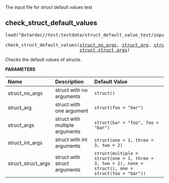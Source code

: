 <!-- Generated with Stardoc: http://skydoc.bazel.build -->

The input file for struct default values test

<a id="check_struct_default_values"></a>

## check_struct_default_values

<pre>
load("@stardoc//test:testdata/struct_default_value_test/input.bzl", "check_struct_default_values")

check_struct_default_values(<a href="#check_struct_default_values-struct_no_args">struct_no_args</a>, <a href="#check_struct_default_values-struct_arg">struct_arg</a>, <a href="#check_struct_default_values-struct_args">struct_args</a>, <a href="#check_struct_default_values-struct_int_args">struct_int_args</a>,
                            <a href="#check_struct_default_values-struct_struct_args">struct_struct_args</a>)
</pre>

Checks the default values of structs.

**PARAMETERS**


| Name  | Description | Default Value |
| :------------- | :------------- | :------------- |
| <a id="check_struct_default_values-struct_no_args"></a>struct_no_args |  struct with no arguments   |  `struct()` |
| <a id="check_struct_default_values-struct_arg"></a>struct_arg |  struct with one argument   |  `struct(foo = "bar")` |
| <a id="check_struct_default_values-struct_args"></a>struct_args |  struct with multiple arguments   |  `struct(bar = "foo", foo = "bar")` |
| <a id="check_struct_default_values-struct_int_args"></a>struct_int_args |  struct with int arguments   |  `struct(one = 1, three = 3, two = 2)` |
| <a id="check_struct_default_values-struct_struct_args"></a>struct_struct_args |  struct with struct arguments   |  `struct(multiple = struct(one = 1, three = 3, two = 2), none = struct(), one = struct(foo = "bar"))` |


